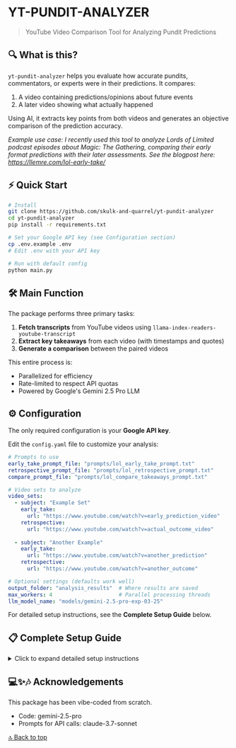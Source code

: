 # YT-PUNDIT-ANALYZER

> YouTube Video Comparison Tool for Analyzing Pundit Predictions

## 🔍 What is this?

`yt-pundit-analyzer` helps you evaluate how accurate pundits, commentators, or experts were in their predictions. It compares:

1. A video containing predictions/opinions about future events
2. A later video showing what actually happened

Using AI, it extracts key points from both videos and generates an objective comparison of the prediction accuracy.

*Example use case: I recently used this tool to analyze Lords of Limited podcast episodes about Magic: The Gathering, comparing their early format predictions with their later assessments. See the blogpost here: https://llemre.com/lol-early-take/*

## ⚡ Quick Start

```bash
# Install
git clone https://github.com/skulk-and-quarrel/yt-pundit-analyzer
cd yt-pundit-analyzer
pip install -r requirements.txt

# Set your Google API key (see Configuration section)
cp .env.example .env
# Edit .env with your API key

# Run with default config
python main.py
```

## 🛠️ Main Function

The package performs three primary tasks:

1. **Fetch transcripts** from YouTube videos using `llama-index-readers-youtube-transcript`
2. **Extract key takeaways** from each video (with timestamps and quotes)
3. **Generate a comparison** between the paired videos

This entire process is:
- Parallelized for efficiency
- Rate-limited to respect API quotas
- Powered by Google's Gemini 2.5 Pro LLM

## ⚙️ Configuration

The only required configuration is your **Google API key**. 

Edit the `config.yaml` file to customize your analysis:

```yaml
# Prompts to use
early_take_prompt_file: "prompts/lol_early_take_prompt.txt"
retrospective_prompt_file: "prompts/lol_retrospective_prompt.txt"
compare_prompt_file: "prompts/lol_compare_takeaways_prompt.txt"

# Video sets to analyze
video_sets:
  - subject: "Example Set"
    early_take:
      url: "https://www.youtube.com/watch?v=early_prediction_video"
    retrospective:
      url: "https://www.youtube.com/watch?v=actual_outcome_video"
  
  - subject: "Another Example"
    early_take:
      url: "https://www.youtube.com/watch?v=another_prediction"
    retrospective:
      url: "https://www.youtube.com/watch?v=another_outcome"

# Optional settings (defaults work well)
output_folder: "analysis_results"  # Where results are saved
max_workers: 4                     # Parallel processing threads
llm_model_name: "models/gemini-2.5-pro-exp-03-25"
```

For detailed setup instructions, see the **Complete Setup Guide** below.

## 📋 Complete Setup Guide

<details>
<summary>Click to expand detailed setup instructions</summary>

### Prerequisites

- Python 3.8 or higher
- A Google API key with access to Gemini models

### Step 1: Installation

```bash
# Clone the repository
git clone https://github.com/skulk-and-quarrel/yt-pundit-analyzer
cd yt-pundit-analyzer

# Set up a virtual environment (recommended)
python -m venv venv

# Activate the virtual environment
# On Windows:
venv\Scripts\activate
# On macOS/Linux:
source venv/bin/activate

# Install dependencies
pip install -r requirements.txt
```

### Step 2: API Key Configuration

**Option 1: Environment Variables (Recommended)**
1. Copy the example environment file:
   ```bash
   cp .env.example .env
   ```
2. Edit the `.env` file and replace `"YOUR_GOOGLE_API_KEY_HERE"` with your actual key
3. Add `.env` to your `.gitignore` to prevent accidentally sharing your key

**Option 2: Config File (Less Secure)**
1. Open `config.yaml`
2. Uncomment the `google_api_key` line
3. Add your API key directly in the file

### Step 3: Configure Video Sets

Edit the `config.yaml` file to specify which videos to compare:

```yaml
video_sets:
  - subject: "Set Name"  # A descriptive name for this comparison set
    early_take:
      url: "https://www.youtube.com/watch?v=prediction_video"
    retrospective:
      url: "https://www.youtube.com/watch?v=outcome_video"
```

Each set needs:
1. A descriptive `subject` (e.g., "Magic Set Analysis")
2. An `early_take` URL (the prediction/speculation video)
3. A `retrospective` URL (the actual outcome video)

### Step 4: Advanced Configuration (Optional)

In `config.yaml`, you can also adjust:

- **Output Settings**:
  ```yaml
  output_folder: "analysis_results"  # Where results are saved
  max_workers: 4                     # Parallel processing threads
  ```

- **API Rate Limiting**:
  ```yaml
  rate_limit_calls: 5    # Number of API calls
  rate_limit_period: 60  # Time period in seconds
  ```

- **LLM Model**:
  ```yaml
  llm_model_name: "gemini-2.5-pro-exp-03-25"  # Specify Gemini model version
  ```

- **Custom Prompts**: Configure paths to your prompt files:
  ```yaml
  early_take_prompt_file: "prompts/lol_early_take_prompt.txt"
  retrospective_prompt_file: "prompts/lol_retrospective_prompt.txt"
  compare_prompt_file: "prompts/lol_compare_takeaways_prompt.txt"
  ```

### Step 5: Run the Analysis

```bash
python main.py
```

Or specify a custom config location:

```bash
python main.py --config path/to/your_config.yaml
```

### Output

Results will be saved in the `output_folder` directory, with one file per video pair.

</details>

## 💻✨🎶 Acknowledgements

This package has been vibe-coded from scratch.
- Code: gemini-2.5-pro
- Prompts for API calls: claude-3.7-sonnet

[🔝 Back to top](#yt-pundit-analyzer)
